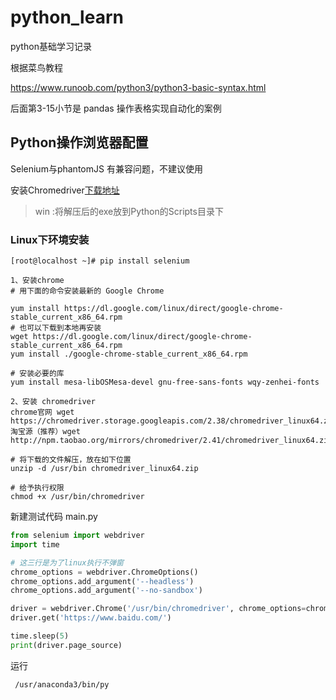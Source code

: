 # python_learn

python基础学习记录

根据菜鸟教程

https://www.runoob.com/python3/python3-basic-syntax.html

后面第3-15小节是 pandas 操作表格实现自动化的案例





## Python操作浏览器配置

Selenium与phantomJS 有兼容问题，不建议使用



安装Chromedriver[下载地址](https://sites.google.com/a/chromium.org/chromedriver/home) 

> win :将解压后的exe放到Python的Scripts目录下

### Linux下环境安装

~~~shell
[root@localhost ~]# pip install selenium
~~~



~~~shell
1、安装chrome
# 用下面的命令安装最新的 Google Chrome

yum install https://dl.google.com/linux/direct/google-chrome-stable_current_x86_64.rpm
# 也可以下载到本地再安装
wget https://dl.google.com/linux/direct/google-chrome-stable_current_x86_64.rpm
yum install ./google-chrome-stable_current_x86_64.rpm

# 安装必要的库
yum install mesa-libOSMesa-devel gnu-free-sans-fonts wqy-zenhei-fonts

2、安装 chromedriver
chrome官网 wget https://chromedriver.storage.googleapis.com/2.38/chromedriver_linux64.zip
淘宝源（推荐）wget http://npm.taobao.org/mirrors/chromedriver/2.41/chromedriver_linux64.zip 

# 将下载的文件解压，放在如下位置
unzip -d /usr/bin chromedriver_linux64.zip

# 给予执行权限
chmod +x /usr/bin/chromedriver

~~~



新建测试代码 main.py

~~~python
from selenium import webdriver
import time

# 这三行是为了linux执行不弹窗
chrome_options = webdriver.ChromeOptions()
chrome_options.add_argument('--headless')
chrome_options.add_argument('--no-sandbox')

driver = webdriver.Chrome('/usr/bin/chromedriver', chrome_options=chrome_options)
driver.get('https://www.baidu.com/')

time.sleep(5)
print(driver.page_source)

~~~

运行

~~~shell
 /usr/anaconda3/bin/py
~~~

